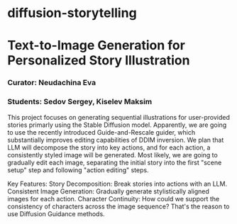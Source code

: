 # diffusion-storytelling

# Text-to-Image Generation for Personalized Story Illustration
### Curator: Neudachina Eva
### Students: Sedov Sergey, Kiselev Maksim

This project focuses on generating sequential illustrations for user-provided stories primarly using the Stable Diffusion model.
Apparently, we are going to use the recently introduced Guide-and-Rescale guider, which substantially improves editing capabilities of DDIM inversion. 
We plan that LLM will decompose the story into key actions, and for each action, a consistently styled image will be generated.
Most likely, we are going to gradually edit each image, separating the initial story into the first "scene setup" step and following "action editing" steps.

Key Features:
Story Decomposition: Break stories into actions with an LLM.
Consistent Image Generation: Gradually generate stylistically aligned images for each action.
Character Continuity: How could we support the consistency of characters across the image sequence? That's the reason to use Diffusion Guidance methods.
